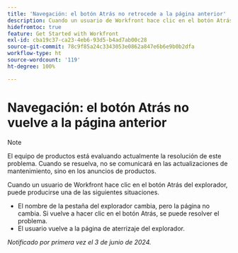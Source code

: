 ```yaml
---
title: 'Navegación: el botón Atrás no retrocede a la página anterior'
description: Cuando un usuario de Workfront hace clic en el botón Atrás de su explorador, éste no funciona como se esperaba.
hidefromtoc: true
feature: Get Started with Workfront
exl-id: cba19c37-ca23-4eb6-93d5-b4ad7ab00c28
source-git-commit: 78c9f85a24c3343053e0862a847e6b6e9b0b2dfa
workflow-type: ht
source-wordcount: '119'
ht-degree: 100%

---
```


# Navegación: el botón Atrás no vuelve a la página anterior

>[!NOTE]
>
>El equipo de productos está evaluando actualmente la resolución de este problema. Cuando se resuelva, no se comunicará en las actualizaciones de mantenimiento, sino en los anuncios de productos.

Cuando un usuario de Workfront hace clic en el botón Atrás del explorador, puede producirse una de las siguientes situaciones.

* El nombre de la pestaña del explorador cambia, pero la página no cambia. Si vuelve a hacer clic en el botón Atrás, se puede resolver el problema.
* El usuario vuelve a la página de aterrizaje del explorador.

_Notificado por primera vez el 3 de junio de 2024._

